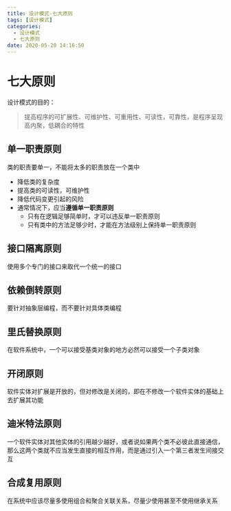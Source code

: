 ```yaml
---
title: 设计模式-七大原则
tags: [设计模式]
categories:
  - 设计模式
  - 七大原则
date: 2020-05-20 14:16:50
---
```


# 七大原则

设计模式的目的：

> 提高程序的可扩展性、可维护性、可重用性、可读性，可靠性，是程序呈现高内聚，低耦合的特性

## 单一职责原则

类的职责要单一，不能将太多的职责放在一个类中

* 降低类的复杂度
* 提高类的可读性，可维护性
* 降低代码变更引起的风险
* 通常情况下，应当**遵循单一职责原则**
  * 只有在逻辑足够简单时，才可以违反单一职责原则
  * 只有类中的方法足够少时，才能在方法级别上保持单一职责原则

## 接口隔离原则

使用多个专门的接口来取代一个统一的接口



## 依赖倒转原则

要针对抽象层编程，而不要针对具体类编程



## 里氏替换原则

在软件系统中，一个可以接受基类对象的地方必然可以接受一个子类对象



## 开闭原则

软件实体对扩展是开放的，但对修改是关闭的，即在不修改一个软件实体的基础上去扩展其功能



## 迪米特法原则

一个软件实体对其他实体的引用越少越好，或者说如果两个类不必彼此直接通信，那么这两个类就不应当发生直接的相互作用，而是通过引入一个第三者发生间接交互



## 合成复用原则

在系统中应该尽量多使用组合和聚合关联关系，尽量少使用甚至不使用继承关系
